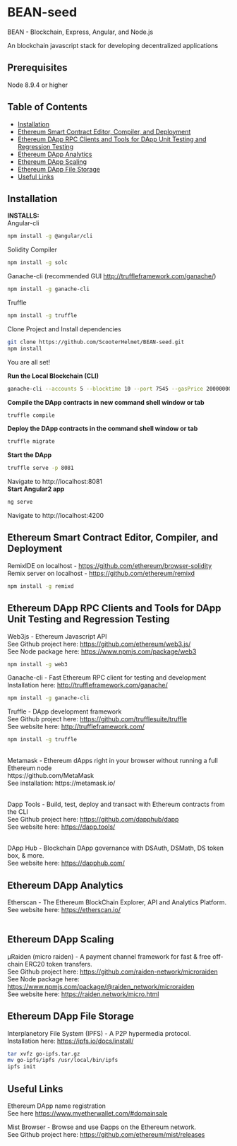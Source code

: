 # BEAN-seed
BEAN - Blockchain, Express, Angular, and Node.js 

An blockchain javascript stack for developing decentralized applications
## Prerequisites

Node 8.9.4 or higher </br>

## Table of Contents

* [Installation](#installation)
* [Ethereum Smart Contract Editor, Compiler, and Deployment](#ethereum-smart-contract-editor-compiler-and-deployment)
* [Ethereum DApp RPC Clients and Tools for DApp Unit Testing and Regression Testing](#ethereum-dapp-rpc-clients-and-tools-for-dapp-unit-testing-and-regression-testing)
* [Ethereum DApp Analytics](#ethereum-dapp-analytics)
* [Ethereum DApp Scaling](#ethereum-dapp-scaling)
* [Ethereum DApp File Storage](#ethereum-dapp-file-storage)
* [Useful Links](#useful-links)

## Installation

**INSTALLS:** </br>
Angular-cli
```bash
npm install -g @angular/cli
```
Solidity Compiler </br>
```bash
npm install -g solc
```
Ganache-cli (recommended GUI http://truffleframework.com/ganache/)
```bash
npm install -g ganache-cli
```
Truffle
```bash
npm install -g truffle
```
Clone Project and Install dependencies
```bash
git clone https://github.com/ScooterHelmet/BEAN-seed.git
npm install
```
You are all set! </br>

**Run the Local Blockchain (CLI)** </br>
```bash
ganache-cli --accounts 5 --blocktime 10 --port 7545 --gasPrice 20000000 --gasLimit 60000 --debug
```
**Compile the DApp contracts in new command shell window or tab** </br>
```bash
truffle compile
```
**Deploy the DApp contracts in the command shell window or tab**</br>
```bash
truffle migrate
```
**Start the DApp** </br>
```bash
truffle serve -p 8081
```
Navigate to http://localhost:8081 </br>
**Start Angular2 app** </br>
```bash
ng serve
```
Navigate to http://localhost:4200 </br>

## Ethereum Smart Contract Editor, Compiler, and Deployment
RemixIDE on localhost - https://github.com/ethereum/browser-solidity </br>
Remix server on localhost - https://github.com/ethereum/remixd
```bash
npm install -g remixd
```
## Ethereum DApp RPC Clients and Tools for DApp Unit Testing and Regression Testing
Web3js - Ethereum Javascript API </br>
See Github project here: https://github.com/ethereum/web3.js/</br>
See Node package here: https://www.npmjs.com/package/web3</br>
```bash
npm install -g web3
```

Ganache-cli - Fast Ethereum RPC client for testing and development</br>
Installation here: http://truffleframework.com/ganache/</br>
```bash
npm install -g ganache-cli
```

Truffle - DApp development framework</br>
See Github project here: https://github.com/trufflesuite/truffle</br>
See website here: http://truffleframework.com/</br>
```bash
npm install -g truffle
```

</br>
Metamask - Ethereum dApps right in your browser without running a full Ethereum node</br>
https://github.com/MetaMask</br>
See installation: https://metamask.io/</br>
</br>

Dapp Tools - Build, test, deploy and transact with Ethereum contracts from the CLI</br>
See Github project here: https://github.com/dapphub/dapp</br>
See website here: https://dapp.tools/</br>
</br>

DApp Hub - Blockchain DApp governance with DSAuth, DSMath, DS token box, & more.</br>
See website here: https://dapphub.com/</br>

## Ethereum DApp Analytics
Etherscan - The Ethereum BlockChain Explorer, API and Analytics Platform.</br>
See website here: https://etherscan.io/</br>
</br>

## Ethereum DApp Scaling
μRaiden (micro raiden) - A payment channel framework for fast & free off-chain ERC20 token transfers.</br>
See Github project here: https://github.com/raiden-network/microraiden</br>
See Node package here: https://www.npmjs.com/package/@raiden_network/microraiden</br>
See website here: https://raiden.network/micro.html</br>

## Ethereum DApp File Storage
Interplanetory File System (IPFS) - A P2P hypermedia protocol.</br>
Installation here: https://ipfs.io/docs/install/</br>
```bash
tar xvfz go-ipfs.tar.gz
mv go-ipfs/ipfs /usr/local/bin/ipfs
ipfs init
```

## Useful Links


Ethereum DApp name registration </br>
See here https://www.myetherwallet.com/#domainsale

Mist Browser - Browse and use Ðapps on the Ethereum network. </br>
See Github project here: https://github.com/ethereum/mist/releases


